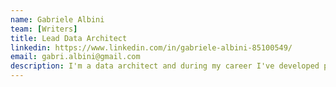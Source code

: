 ```yaml
---
name: Gabriele Albini
team: [Writers]
title: Lead Data Architect  
linkedin: https://www.linkedin.com/in/gabriele-albini-85100549/
email: gabri.albini@gmail.com
description: I'm a data architect and during my career I've developed passion for machine learning and data visualization. Outside working hours, I enjory playing the guitar
---
```

